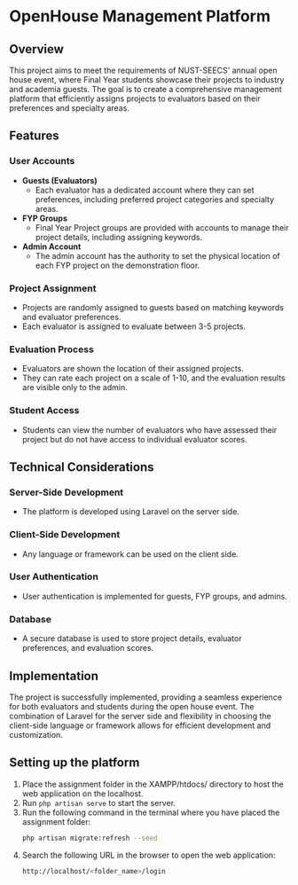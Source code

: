 # OpenHouse Management Platform

## Overview
This project aims to meet the requirements of NUST-SEECS' annual open house event, where Final Year students showcase their projects to industry and academia guests. The goal is to create a comprehensive management platform that efficiently assigns projects to evaluators based on their preferences and specialty areas.

## Features
### User Accounts
- **Guests (Evaluators)**
  - Each evaluator has a dedicated account where they can set preferences, including preferred project categories and specialty areas.
- **FYP Groups**
  - Final Year Project groups are provided with accounts to manage their project details, including assigning keywords.
- **Admin Account**
  - The admin account has the authority to set the physical location of each FYP project on the demonstration floor.

### Project Assignment
- Projects are randomly assigned to guests based on matching keywords and evaluator preferences.
- Each evaluator is assigned to evaluate between 3-5 projects.

### Evaluation Process
- Evaluators are shown the location of their assigned projects.
- They can rate each project on a scale of 1-10, and the evaluation results are visible only to the admin.

### Student Access
- Students can view the number of evaluators who have assessed their project but do not have access to individual evaluator scores.

## Technical Considerations
### Server-Side Development
- The platform is developed using Laravel on the server side.

### Client-Side Development
- Any language or framework can be used on the client side.

### User Authentication
- User authentication is implemented for guests, FYP groups, and admins.

### Database
- A secure database is used to store project details, evaluator preferences, and evaluation scores.

## Implementation
The project is successfully implemented, providing a seamless experience for both evaluators and students during the open house event. The combination of Laravel for the server side and flexibility in choosing the client-side language or framework allows for efficient development and customization.

## Setting up the platform
1. Place the assignment folder in the XAMPP/htdocs/ directory to host the web application on the localhost.
2. Run `php artisan serve` to start the server.
3. Run the following command in the terminal where you have placed the assignment folder:
   ```bash
   php artisan migrate:refresh --seed
4. Search the following URL in the browser to open the web application:
   ```bash
   http://localhost/<folder_name>/login
   
